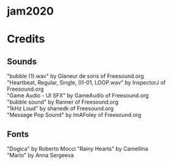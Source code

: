 # jam2020


# Credits

## Sounds

"bubble (1).wav" by Glaneur de sons of Freesound.org  
"Heartbeat, Regular, Single, 01-01, LOOP.wav" by InspectorJ of Freesound.org  
"Game Audio - UI SFX" by GameAudio of Freesound.org  
"bubble sound" by Ranner of Freesound.org  
"1kHz Loud" by shanedk of Freesound.org   
"Message Pop Sound" by ImAFoley of Freesound.org

## Fonts
"Dogica" by Roberto Mocci 
"Rainy Hearts" by Camellina   
"Marlo" by Anna Sergeeva
   